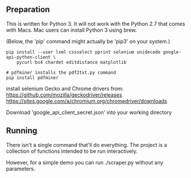 Preparation
-----------
This is written for Python 3.  It will not work with the Python 2.7 that comes with Macs.
Mac users can install Python 3 using brew.

(Below, the 'pip' command might actually be 'pip3' on your system.)

    pip install --user lxml cssselect pprint selenium unidecode google-api-python-client \
        pycurl bs4 chardet editdistance matplotlib
     
    # pdfminer installs the pdf2txt.py command
    pip install pdfminer

install selenium Gecko and Chrome drivers from:
https://github.com/mozilla/geckodriver/releases
https://sites.google.com/a/chromium.org/chromedriver/downloads

Download 'google_api_client_secret.json' into your working directory

Running
-------
There isn't a single command that'll do everything.  The project is a collection of functions 
intended to be run interactively.

However, for a simple demo you can run ./scraper.py without any parameters.